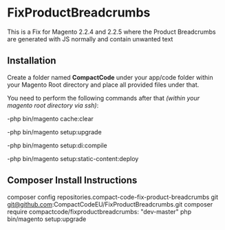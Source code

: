 # FixProductBreadcrumbs
This is a Fix for Magento 2.2.4 and 2.2.5 where the Product Breadcrumbs are generated with JS normally and contain unwanted text

## Installation

Create a folder named **CompactCode** under your app/code folder within your Magento Root directory and place all provided files under that.

You need to perform the following commands after that *(within your magento root directory via ssh)*:

-php bin/magento cache:clear

-php bin/magento setup:upgrade

-php bin/magento setup:di:compile

-php bin/magento setup:static-content:deploy

## Composer Install Instructions
composer config repositories.compact-code-fix-product-breadcrumbs git git@github.com:CompactCodeEU/FixProductBreadcrumbs.git
composer require compactcode/fixproductbreadcrumbs: "dev-master"
php bin/magento setup:upgrade

